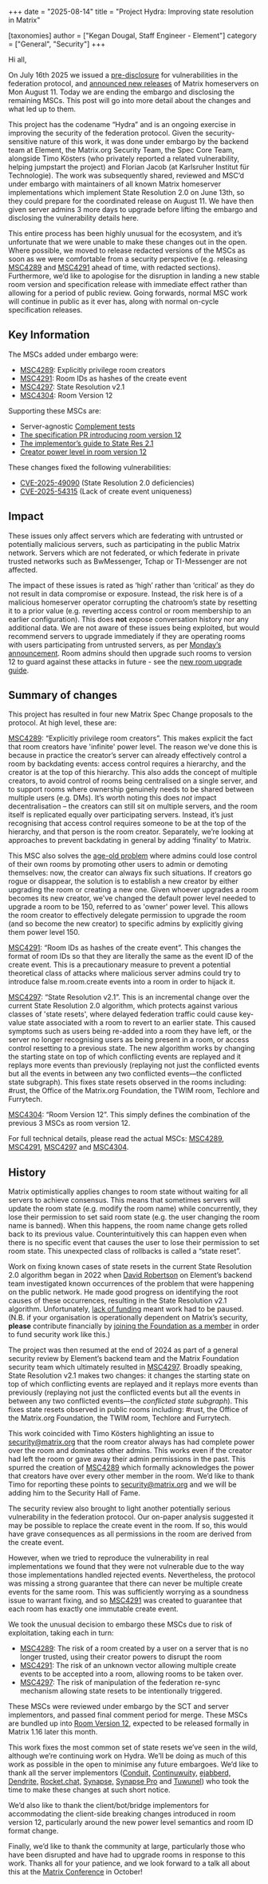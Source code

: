 +++
date = "2025-08-14"
title = "Project Hydra: Improving state resolution in Matrix"

[taxonomies]
author = ["Kegan Dougal, Staff Engineer - Element"]
category = ["General", "Security"]
+++

Hi all,

On July 16th 2025 we issued a [pre-disclosure](@/blog/2025/07/2025-07-16-security-predisclosure.md) for vulnerabilities in the federation protocol, and [announced new releases](@/blog/2025/08/2025-08-11-security-release.md) of Matrix homeservers on Mon August 11. Today we are ending the embargo and disclosing the remaining MSCs. This post will go into more detail about the changes and what led up to them.

This project has the codename “Hydra” and is an ongoing exercise in improving the security of the federation protocol. Given the security-sensitive nature of this work, it was done under embargo by the backend team at Element, the Matrix.org Security Team, the Spec Core Team, alongside Timo Kösters (who privately reported a related vulnerability, helping jumpstart the project) and Florian Jacob (at Karlsruher Institut für Technologie). The work was subsequently shared, reviewed and MSC’d under embargo with maintainers of all known Matrix homeserver implementations which implement State Resolution 2.0 on June 13th, so they could prepare for the coordinated release on August 11. We have then given server admins 3 more days to upgrade before lifting the embargo and disclosing the vulnerability details here.

This entire process has been highly unusual for the ecosystem, and it’s unfortunate that we were unable to make these changes out in the open. Where possible, we moved to release redacted versions of the MSCs as soon as we were comfortable from a security perspective (e.g. releasing [MSC4289](https://github.com/matrix-org/matrix-spec-proposals/pull/4289) and [MSC4291](https://github.com/matrix-org/matrix-spec-proposals/pull/4291) ahead of time, with redacted sections). Furthermore, we’d like to apologise for the disruption in landing a new stable room version and specification release with immediate effect rather than allowing for a period of public review. Going forwards, normal MSC work will continue in public as it ever has, along with normal on-cycle specification releases.

<!-- more -->

## Key Information

The MSCs added under embargo were:

- [MSC4289](https://github.com/matrix-org/matrix-spec-proposals/pull/4289): Explicitly privilege room creators
- [MSC4291](https://github.com/matrix-org/matrix-spec-proposals/pull/4291): Room IDs as hashes of the create event
- [MSC4297](https://github.com/matrix-org/matrix-spec-proposals/pull/4297): State Resolution v2.1
- [MSC4304](https://github.com/matrix-org/matrix-spec-proposals/pull/4304): Room Version 12

Supporting these MSCs are:

- Server-agnostic [Complement tests](https://github.com/matrix-org/complement/blob/dd9b896fead36504c97e35456fe3c0e09fc7328d/tests/v12_test.go)
- [The specification PR introducing room version 12](https://github.com/matrix-org/matrix-spec/pull/2193)
- [The implementor’s guide to State Res 2.1](@/docs/spec-guides/state-res-2.1/_index.md)
- [Creator power level in room version 12](@/docs/spec-guides/creator-power-level/_index.md)

These changes fixed the following vulnerabilities:

- [CVE-2025-49090](https://www.cve.org/CVERecord?id=CVE-2025-49090) (State Resolution 2.0 deficiencies)
- [CVE-2025-54315](https://www.cve.org/CVERecord?id=CVE-2025-54315) (Lack of create event uniqueness)

## Impact

These issues only affect servers which are federating with untrusted or potentially malicious servers, such as participating in the public Matrix network.  Servers which are not federated, or which federate in private trusted networks such as BwMessenger, Tchap or TI-Messenger are not affected.

The impact of these issues is rated as ‘high’ rather than ‘critical’ as they do not result in data compromise or exposure. Instead, the risk here is of a malicious homeserver operator corrupting the chatroom’s state by resetting it to a prior value (e.g. reverting access control or room membership to an earlier configuration). This does **not** expose conversation history nor any additional data.
We are not aware of these issues being exploited, but would recommend servers to upgrade immediately if they are operating rooms with users participating from untrusted servers, as per [Monday’s announcement](@/blog/2025/08/2025-08-11-security-release.md). Room admins should then upgrade such rooms to version 12 to guard against these attacks in future - see the [new room upgrade guide](@/docs/communities/administration/_index.md#room-upgrades).

## Summary of changes

This project has resulted in four new Matrix Spec Change proposals to the protocol. At high level, these are:

[MSC4289](https://github.com/matrix-org/matrix-spec-proposals/pull/4289): “Explicitly privilege room creators”. This makes explicit the fact that room creators have 'infinite' power level. The reason we've done this is because in practice the creator’s server can already effectively control a room by backdating events: access control requires a hierarchy, and the creator is at the top of this hierarchy.  This also adds the concept of multiple creators, to avoid control of rooms being centralised on a single server, and to support rooms where ownership genuinely needs to be shared between multiple users (e.g. DMs).  It’s worth noting this does *not* impact decentralisation – the creators can still sit on multiple servers, and the room itself is replicated equally over participating servers.  Instead, it’s just recognising that access control requires someone to be at the top of the hierarchy, and that person is the room creator.  Separately, we’re looking at approaches to prevent backdating in general by adding ‘finality’ to Matrix.

This MSC also solves the [age-old problem](https://github.com/matrix-org/matrix-spec/issues/165) where admins could lose control of their own rooms by promoting other users to admin or demoting themselves: now, the creator can always fix such situations. If creators go rogue or disappear, the solution is to establish a new creator by either upgrading the room or creating a new one. Given whoever upgrades a room becomes its new creator, we've changed the default power level needed to upgrade a room to be 150, referred to as 'owner' power level. This allows the room creator to effectively delegate permission to upgrade the room (and so become the new creator) to specific admins by explicitly giving them power level 150.

[MSC4291](https://github.com/matrix-org/matrix-spec-proposals/pull/4291): “Room IDs as hashes of the create event”. This changes the format of room IDs so that they are literally the same as the event ID of the create event. This is a precautionary measure to prevent a potential theoretical class of attacks where malicious server admins could try to introduce false m.room.create events into a room in order to hijack it.

[MSC4297](https://github.com/matrix-org/matrix-spec-proposals/pull/4297): “State Resolution v2.1”.  This is an incremental change over the current State Resolution 2.0 algorithm, which protects against various classes of 'state resets', where delayed federation traffic could cause key-value state associated with a room to revert to an earlier state. This caused symptoms such as users being re-added into a room they have left, or the server no longer recognising users as being present in a room, or access control resetting to a previous state. The new algorithm works by changing the starting state on top of which conflicting events are replayed and it replays more events than previously (replaying not just the conflicted events but all the events in between any two conflicted events—the conflicted state subgraph). This fixes state resets observed in the rooms including: \#rust, the Office of the Matrix.org Foundation, the TWIM room, Techlore and Furrytech.

[MSC4304](https://github.com/matrix-org/matrix-spec-proposals/pull/4304): “Room Version 12”. This simply defines the combination of the previous 3 MSCs as room version 12.

For full technical details, please read the actual MSCs: [MSC4289](https://github.com/matrix-org/matrix-spec-proposals/pull/4289), [MSC4291](https://github.com/matrix-org/matrix-spec-proposals/pull/4291), [MSC4297](https://github.com/matrix-org/matrix-spec-proposals/pull/4297) and [MSC4304](https://github.com/matrix-org/matrix-spec-proposals/pull/4304).

## History

Matrix optimistically applies changes to room state without waiting for all servers to achieve consensus. This means that sometimes servers will update the room state (e.g. modify the room name) while concurrently, they lose their permission to set said room state (e.g. the user changing the room name is banned). When this happens, the room name change gets rolled back to its previous value. Counterintuitively this can happen even when there is no specific event that causes the user to lose their permission to set room state. This unexpected class of rollbacks is called a “state reset”.

Work on fixing known cases of state resets in the current State Resolution 2.0 algorithm began in 2022 when [David Robertson](https://github.com/DMRobertson) on Element’s backend team investigated known occurrences of the problem that were happening on the public network. He made good progress on identifying the root causes of these occurrences, resulting in the State Resolution v2.1 algorithm. Unfortunately, [lack of funding](@/blog/2023/12/2023-12-25-the-matrix-holiday-update-2023.md) meant work had to be paused. (N.B. if your organisation is operationally dependent on Matrix’s security, **please** contribute financially by [joining the Foundation as a member](https://matrix.org/support/) in order to fund security work like this.)

The project was then resumed at the end of 2024 as part of a general security review by Element’s backend team and the Matrix Foundation security team which ultimately resulted in [MSC4297](http://github.com/matrix-org/matrix-spec-proposals/pull/4297). Broadly speaking, State Resolution v2.1 makes two changes: it changes the starting state on top of which conflicting events are replayed and it replays more events than previously (replaying not just the conflicted events but all the events in between any two conflicted events—the *conflicted state subgraph*). This fixes state resets observed in public rooms including: #rust, the Office of the Matrix.org Foundation, the TWIM room, Techlore and Furrytech.

This work coincided with Timo Kösters highlighting an issue to [security@matrix.org](mailto:security@matrix.org) that the room creator always has had complete power over the room and dominates other admins. This works even if the creator had left the room or gave away their admin permissions in the past. This spurred the creation of [MSC4289](http://github.com/matrix-org/matrix-spec-proposals/pull/4289) which formally acknowledges the power that creators have over every other member in the room. We’d like to thank Timo for reporting these points to [security@matrix.org](mailto:security@matrix.org) and we will be adding him to the Security Hall of Fame.

The security review also brought to light another potentially serious vulnerability in the federation protocol. Our on-paper analysis suggested it may be possible to replace the create event in the room. If so, this would have grave consequences as all permissions in the room are derived from the create event.

However, when we tried to reproduce the vulnerability in real implementations we found that they were not vulnerable due to the way those implementations handled rejected events. Nevertheless, the protocol was missing a strong guarantee that there can never be multiple create events for the same room. This was sufficiently worrying as a soundness issue to warrant fixing, and so [MSC4291](http://github.com/matrix-org/matrix-spec-proposals/pull/4291) was created to guarantee that each room has exactly one immutable create event.

We took the unusual decision to embargo these MSCs due to risk of exploitation, taking each in turn:

- [MSC4289](https://github.com/matrix-org/matrix-spec-proposals/pull/4289): The risk of a room created by a user on a server that is no longer trusted, using their creator powers to disrupt the room
- [MSC4291](https://github.com/matrix-org/matrix-spec-proposals/pull/4291): The risk of an unknown vector allowing multiple create events to be accepted into a room, allowing rooms to be taken over.
- [MSC4297](https://github.com/matrix-org/matrix-spec-proposals/pull/4297): The risk of manipulation of the federation re-sync mechanism allowing state resets to be intentionally triggered.

These MSCs were reviewed under embargo by the SCT and server implementors, and passed final comment period for merge. These MSCs are bundled up into [Room Version 12](https://spec.matrix.org/unstable/rooms/v12/), expected to be released formally in Matrix 1.16 later this month.

This work fixes the most common set of state resets we’ve seen in the wild, although we’re continuing work on Hydra. We’ll be doing as much of this work as possible in the open to minimise any future embargoes. We’d like to thank all the server implementors ([Conduit,](https://conduit.rs/) [Continuwuity,](https://continuwuity.org/) [ejabberd,](https://www.ejabberd.im/index.html) [Dendrite,](https://element-hq.github.io/dendrite/) [Rocket.chat,](https://www.rocket.chat/) [Synapse,](https://github.com/element-hq/synapse) [Synapse Pro](https://element.io/server-suite/synapse-pro) and [Tuwunel](https://github.com/matrix-construct/tuwunel)) who took the time to make these changes at such short notice.

We’d also like to thank the client/bot/bridge implementors for accommodating the client-side breaking changes introduced in room version 12, particularly around the new power level semantics and room ID format change.

Finally, we’d like to thank the community at large, particularly those who have been disrupted and have had to upgrade rooms in response to this work. Thanks all for your patience, and we look forward to a talk all about this at the [Matrix Conference](https://conference.matrix.org/) in October!

